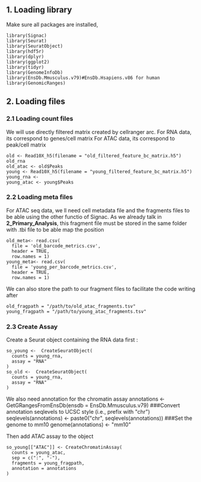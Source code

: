 ## 1. Loading library 
Make sure all packages are installed, 
```
library(Signac)
library(Seurat)
library(SeuratObject)
library(hdf5r)
library(dplyr)
library(ggplot2)
library(tidyr)
library(GenomeInfoDb)
library(EnsDb.Mmusculus.v79)#EnsDb.Hsapiens.v86 for human 
library(GenomicRanges)
```
## 2. Loading files
### 2.1 Loading count files
We will use directly filtered matrix created by cellranger arc.
For RNA data, its correspond to genes/cell matrix
For ATAC data, its correspond to peak/cell matrix 
```
old <- Read10X_h5(filename = "old_filtered_feature_bc_matrix.h5")
old_rna
old_atac <- old$Peaks
young <- Read10X_h5(filename = "young_filtered_feature_bc_matrix.h5")
young_rna <- 
young_atac <- young$Peaks
```
### 2.2 Loading meta files
For ATAC seq data, we ll need cell metadata file and the fragments files to be able using the other functio of Signac. 
As we already talk in **2_Primary_Analysis**, this fragment file must be stored in the same folder with .tbi file to be able map the position 
```
old_meta<- read.csv(
  file = 'old_barcode_metrics.csv',
  header = TRUE,
  row.names = 1)
young_meta<- read.csv(
  file = 'young_per_barcode_metrics.csv',
  header = TRUE,
  row.names = 1)
```
We can also store the path to our fragment files to facilitate the code writing after
```
old_fragpath = "/path/to/old_atac_fragments.tsv"
young_fragpath = "/path/to/young_atac_fragments.tsv"
```
### 2.3 Create Assay
Create a Seurat object containing the RNA data first :
```
so_young <-  CreateSeuratObject(
  counts = young_rna,
  assay = "RNA"
)
so_old <-  CreateSeuratObject(
  counts = young_rna,
  assay = "RNA"
)
```
We also need annotation for the chromatin assay
annotations <- GetGRangesFromEnsDb(ensdb = EnsDb.Mmusculus.v79)
###Convert annotation seqlevels to UCSC style (i.e., prefix with "chr")
seqlevels(annotations) <- paste0("chr", seqlevels(annotations))
###Set the genome to mm10
genome(annotations) <- "mm10"

Then add ATAC assay to the object 
```
so_young[["ATAC"]] <- CreateChromatinAssay(
  counts = young_atac,
  sep = c(":", "-"),
  fragments = young_fragpath,
  annotation = annotations
)
```


